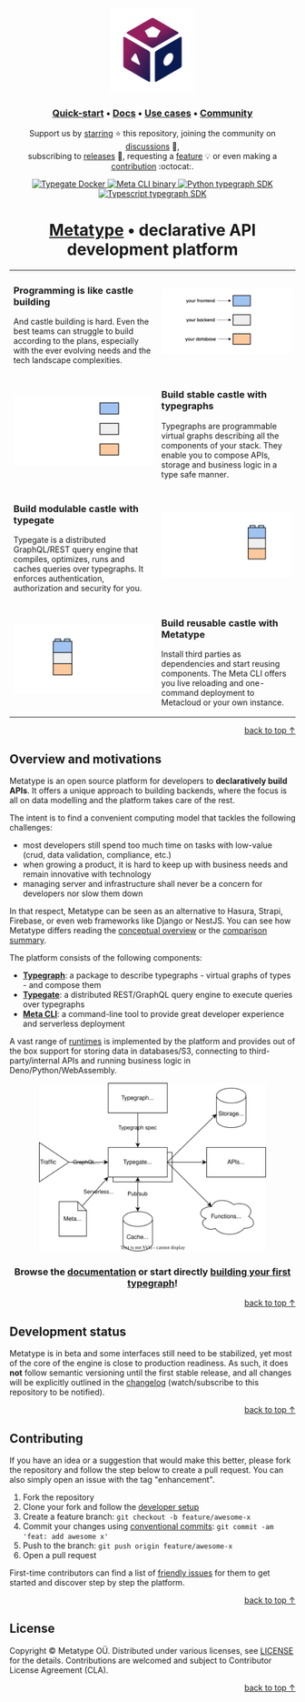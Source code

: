 <a name="top"></a>

<p align="center">
    <a href="https://metatype.dev?utm_source=github&utm_medium=readme&utm_campaign=metatype"><img src="website/static/images/logo-bg.svg" alt="Metatype" width="150px" /></a>
</p>

<p>
    <h3 align="center">
        <a href="https://metatype.dev/docs/tutorials/quick-start?utm_source=github&utm_medium=readme&utm_campaign=metatype">Quick-start</a> • <a href="https://metatype.dev/docs?utm_source=github&utm_medium=readme&utm_campaign=metatype">Docs</a> • <a href="https://metatype.dev/use-cases/automatic-crud-validation?utm_source=github&utm_medium=readme&utm_campaign=metatype">Use cases</a> • <a href="https://github.com/metatypedev/metatype/discussions">Community</a>
    </h3>
</p>

<p align="center">
Support us by <a href="https://github.com/metatypedev/metatype/stargazers">starring</a> ⭐ this repository, joining the community on
<a href="https://github.com/metatypedev/metatype/discussions">discussions</a> 💬,<br />subscribing to
<a href="https://github.com/metatypedev/metatype/releases">releases</a> 🔔, requesting a
<a href="https://github.com/metatypedev/metatype/issues">feature</a> 💡 or even making a
<a href="https://github.com/metatypedev/metatype/pulls">contribution</a> :octocat:.
</p>

<p align="center">
    <a href="https://github.com/metatypedev/metatype/pkgs/container/typegate" target="_blank">
        <img src="https://ghcr-badge.deta.dev/metatypedev/typegate/latest_tag?trim=major&label=typegate" alt="Typegate Docker" />
    </a>
    <a href="https://github.com/metatypedev/metatype/releases" target="_blank">
        <img src="https://img.shields.io/github/v/release/metatypedev/metatype?include_prereleases&label=meta-cli" alt="Meta CLI binary" />
    </a>
    <a href="https://pypi.org/project/typegraph/" target="_blank">
        <img src="https://img.shields.io/pypi/v/typegraph?label=typegraph&logo=pypi" alt="Python typegraph SDK" />
    </a>
    <a href="https://www.npmjs.com/package/@typegraph/sdk" target="_blank">
        <img src="https://img.shields.io/npm/v/@typegraph/sdk?label=@typegraph/sdk&logo=npm" alt="Typescript typegraph SDK" />
    </a>
</p>

<h1 align="center"><a href="https://metatype.dev/?utm_source=github&utm_medium=readme&utm_campaign=metatype">Metatype</a> • declarative API development platform</h1>

<table>
    <tr>
        <td>
            <h3>Programming is like castle building</h3>
            <p>And castle building is hard. Even the best teams can struggle to build according to the plans, especially with the ever evolving needs and the tech landscape complexities.</p>
        </td>
        <td>
            <img src="website/static/images/castles/building.png" alt="Castle building" />
        </td>
    </tr>
    <tr>
        <td>
            <img src="website/static/images/castles/stable.png" alt="Stable castle" />
        </td>
        <td>
            <h3>Build stable castle with typegraphs</h3>
            <p>Typegraphs are programmable virtual graphs describing all the components of your stack. They enable you to compose APIs, storage and business logic in a type safe manner.</p>
        </td>
    </tr>
    <tr>
        <td>
            <h3>Build modulable castle with typegate</h3>
            <p>Typegate is a distributed GraphQL/REST query engine that compiles, optimizes, runs and caches queries over typegraphs. It enforces authentication, authorization and security for you.</p>
        </td>
        <td>
            <img src="website/static/images/castles/modulable.png" alt="Modulable castle" />
        </td>
    </tr>
    <tr>
        <td>
            <img src="website/static/images/castles/reusable.png" alt="Reusable castle" />
        </td>
        <td>
            <h3>Build reusable castle with Metatype</h3>
            <p>Install third parties as dependencies and start reusing components. The Meta CLI offers you live reloading and one-command deployment to Metacloud or your own instance.</p>
        </td>
    </tr>
</table>

<p align="right"><a href="#top">back to top ↑</a></p>

## Overview and motivations

Metatype is an open source platform for developers to **declaratively build
APIs**. It offers a unique approach to building backends, where the focus is all
on data modelling and the platform takes care of the rest.

The intent is to find a convenient computing model that tackles the following
challenges:

- most developers still spend too much time on tasks with low-value (crud, data
  validation, compliance, etc.)
- when growing a product, it is hard to keep up with business needs and remain
  innovative with technology
- managing server and infrastructure shall never be a concern for developers nor
  slow them down

In that respect, Metatype can be seen as an alternative to Hasura, Strapi,
Firebase, or even web frameworks like Django or NestJS. You can see how Metatype
differs reading the
[conceptual overview](https://metatype.dev/docs/concepts/overview) or the
[comparison summary](https://metatype.dev/docs/concepts/comparisons).

The platform consists of the following components:

- [**Typegraph**](https://metatype.dev/docs/concepts/typegraph): a package to
  describe typegraphs - virtual graphs of types - and compose them
- [**Typegate**](https://metatype.dev/docs/concepts/typegate): a distributed
  REST/GraphQL query engine to execute queries over typegraphs
- [**Meta CLI**](https://metatype.dev/docs/concepts/meta-cli): a command-line
  tool to provide great developer experience and serverless deployment

A vast range of [runtimes](https://metatype.dev/docs/reference/runtimes) is
implemented by the platform and provides out of the box support for storing data
in databases/S3, connecting to third-party/internal APIs and running business
logic in Deno/Python/WebAssembly.

<p align="center">
    <img src="website/docs/concepts/overview/image.drawio.svg" alt="Architectural overview" width="400px" />
</p>

<p>
    <h3 align="center">
Browse the
<a href="https://metatype.dev?utm_source=github&utm_medium=readme&utm_campaign=metatype">documentation</a>
or start directly
<a href="https://metatype.dev/docs/tutorials/getting-started?utm_source=github&utm_medium=readme&utm_campaign=metatype">building your first typegraph</a>!
    </h3>
</p>

<p align="right"><a href="#top">back to top ↑</a></p>

## Development status

Metatype is in beta and some interfaces still need to be stabilized, yet most of
the core of the engine is close to production readiness. As such, it does
**not** follow semantic versioning until the first stable release, and all
changes will be explicitly outlined in the
[changelog](https://github.com/metatypedev/metatype/releases) (watch/subscribe
to this repository to be notified).

<p align="right"><a href="#top">back to top ↑</a></p>

## Contributing

If you have an idea or a suggestion that would make this better, please fork the
repository and follow the step below to create a pull request. You can also
simply open an issue with the tag "enhancement".

1. Fork the repository
2. Clone your fork and follow the
   [developer setup](https://metatype.dev/docs/guides/contributing)
3. Create a feature branch: `git checkout -b feature/awesome-x`
4. Commit your changes using
   [conventional commits](https://www.conventionalcommits.org):
   `git commit -am 'feat: add awesome x'`
5. Push to the branch: `git push origin feature/awesome-x`
6. Open a pull request

First-time contributors can find a list of
[friendly issues](https://github.com/metatypedev/metatype/issues?q=is%3Aissue+is%3Aopen+label%3A%22good+first+issue%22)
for them to get started and discover step by step the platform.

<p align="right"><a href="#top">back to top ↑</a></p>

## License

Copyright © Metatype OÜ. Distributed under various licenses, see
[LICENSE](./LICENSE.md) for the details. Contributions are welcomed and subject
to Contributor License Agreement (CLA).

<p align="right"><a href="#top">back to top ↑</a></p>

